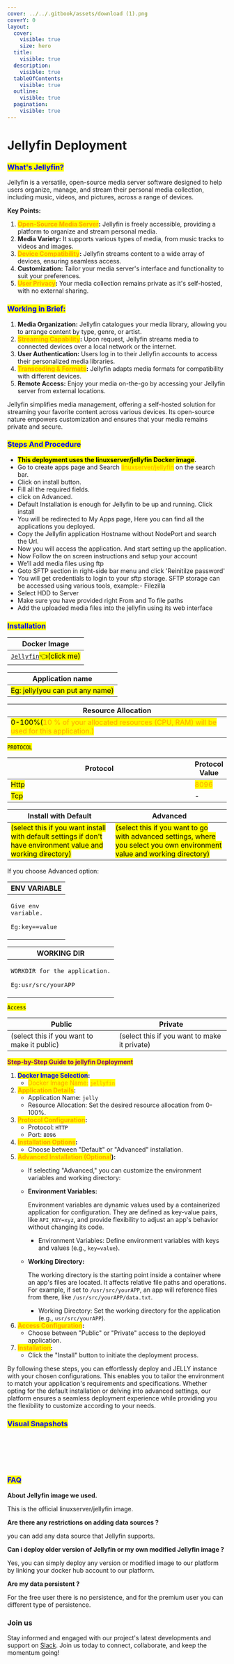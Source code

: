 ```yaml
---
cover: ../../.gitbook/assets/download (1).png
coverY: 0
layout:
  cover:
    visible: true
    size: hero
  title:
    visible: true
  description:
    visible: true
  tableOfContents:
    visible: true
  outline:
    visible: true
  pagination:
    visible: true
---
```


# Jellyfin Deployment

### <mark style="color:blue;">What's Jellyfin?</mark>

Jellyfin is a versatile, open-source media server software designed to help users organize, manage, and stream their personal media collection, including music, videos, and pictures, across a range of devices.

**Key Points:**

1. <mark style="color:orange;">**Open-Source Media Server**</mark>**:** Jellyfin is freely accessible, providing a platform to organize and stream personal media.
2. **Media Variety:** It supports various types of media, from music tracks to videos and images.
3. <mark style="color:orange;">**Device Compatibility**</mark>**:** Jellyfin streams content to a wide array of devices, ensuring seamless access.
4. **Customization:** Tailor your media server's interface and functionality to suit your preferences.
5. <mark style="color:orange;">**User Privacy**</mark>**:** Your media collection remains private as it's self-hosted, with no external sharing.

### <mark style="color:blue;">**Working in Brief:**</mark>

1. **Media Organization:** Jellyfin catalogues your media library, allowing you to arrange content by type, genre, or artist.
2. <mark style="color:orange;">**Streaming Capability**</mark>**:** Upon request, Jellyfin streams media to connected devices over a local network or the internet.
3. **User Authentication:** Users log in to their Jellyfin accounts to access their personalized media libraries.
4. <mark style="color:orange;">**Transcoding & Formats**</mark>**:** Jellyfin adapts media formats for compatibility with different devices.
5. **Remote Access:** Enjoy your media on-the-go by accessing your Jellyfin server from external locations.

Jellyfin simplifies media management, offering a self-hosted solution for streaming your favorite content across various devices. Its open-source nature empowers customization and ensures that your media remains private and secure.

### <mark style="color:blue;">Steps And Procedure</mark>

* &#x20;<mark style="background-color:yellow;">**This deployment uses the linuxserver/jellyfin Docker image**</mark>**.**
* &#x20;Go to create apps page and Search <mark style="color:orange;">linuxserver/jellyfin</mark> on the search bar.
* &#x20;Click on install button.
* &#x20;Fill all the required fields.
* click on Advanced.
* Default Installation is enough for Jellyfin to be up and running. Click install
* You will be redirected to My Apps page, Here you can find all the applications you deployed.
* &#x20;Copy the Jellyfin application Hostname without NodePort and search the Url.
* &#x20;Now you will access the application. And start setting up the application.
* &#x20;Now Follow the on screen instructions and setup your account
* &#x20;We’ll add media files using ftp
* &#x20;Goto SFTP section in right-side bar menu and click 'Reinitilze password'
* &#x20;You will get credentials to login to your sftp storage. SFTP storage can be accessed using various tools, example:- Filezilla
* Select HDD to Server
* &#x20;Make sure you have provided right From and To file paths
* &#x20;Add the uploaded media files into the jellyfin using its web interface

### <mark style="color:blue;">Installation</mark>

| Docker Image                                                                                                       |
| ------------------------------------------------------------------------------------------------------------------ |
| [`Jellyfin`](https://hub.docker.com/r/jellyfin/jellyfin)<mark style="background-color:yellow;">👈(click me)</mark> |

| Application name                                                              |
| ----------------------------------------------------------------------------- |
| <mark style="background-color:yellow;">Eg: jelly(you can put any name)</mark> |

| Resource Allocation                                                                                                                                                     |
| ----------------------------------------------------------------------------------------------------------------------------------------------------------------------- |
| <mark style="background-color:yellow;">0-100%(</mark><mark style="color:orange;">10 % of your allocated resources (CPU, RAM) will be used for this application.)</mark> |

<mark style="background-color:yellow;">`PROTOCOL`</mark>

<table><thead><tr><th width="417">Protocol</th><th>Protocol Value</th></tr></thead><tbody><tr><td><mark style="background-color:yellow;">Http</mark></td><td><mark style="color:orange;">8096</mark></td></tr><tr><td><mark style="background-color:yellow;">Tcp</mark></td><td>-</td></tr></tbody></table>

| Install with Default                                                                                                                                        | Advanced                                                                                                                                                               |
| ----------------------------------------------------------------------------------------------------------------------------------------------------------- | ---------------------------------------------------------------------------------------------------------------------------------------------------------------------- |
| <mark style="background-color:yellow;">(select this if you want install with default settings if don't have environment value and working directory)</mark> | <mark style="background-color:yellow;">(select this if you want to go with advanced settings, where you select you own environment value and working directory)</mark> |

If you choose Advanced option:

| ENV VARIABLE                                                            |
| ----------------------------------------------------------------------- |
| <p><code>Give env variable.</code></p><p><code>Eg:key==value</code></p> |

| WORKING DIR                                                                             |
| --------------------------------------------------------------------------------------- |
| <p><code>WORKDIR for the application.</code></p><p> <code>Eg:usr/src/yourAPP</code></p> |

<mark style="background-color:yellow;">`Access`</mark>

| Public                                      | Private                                      |
| ------------------------------------------- | -------------------------------------------- |
| (select this if you want to make it public) | (select this if you want to make it private) |

<mark style="color:purple;">**Step-by-Step Guide to jellyfin Deployment**</mark>

1. <mark style="color:blue;">**Docker Image Selection**</mark>**:**
   * <mark style="color:orange;">Docker Image Name:</mark> <mark style="color:orange;"></mark><mark style="color:orange;">`jellyfin`</mark>
2. <mark style="color:orange;">**Application Details**</mark>**:**
   * Application Name: `jelly`
   * Resource Allocation: Set the desired resource allocation from 0-100%.
3. <mark style="color:orange;">**Protocol Configuration**</mark>**:**
   * Protocol: `HTTP`
   * Port: `8096`
4. <mark style="color:orange;">**Installation Options**</mark>**:**
   * Choose between "Default" or "Advanced" installation.
5. <mark style="color:orange;">**Advanced Installation (Optional**</mark>**):**
   * If selecting "Advanced," you can customize the environment variables and working directory:
   *   **Environment Variables:**

       Environment variables are dynamic values used by a containerized application for configuration. They are defined as key-value pairs, like `API_KEY=xyz`, and provide flexibility to adjust an app's behavior without changing its code.

       * Environment Variables: Define environment variables with keys and values (e.g., `key=value`).
   *   **Working Directory:**

       The working directory is the starting point inside a container where an app's files are located. It affects relative file paths and operations. For example, if set to `/usr/src/yourAPP`, an app will reference files from there, like `/usr/src/yourAPP/data.txt`.

       * Working Directory: Set the working directory for the application (e.g., `usr/src/yourAPP`).
6. <mark style="color:orange;">**Access Configuration**</mark>**:**
   * Choose between "Public" or "Private" access to the deployed application.
7. <mark style="color:orange;">**Installation**</mark>**:**
   * Click the "Install" button to initiate the deployment process.

By following these steps, you can effortlessly deploy and JELLY instance with your chosen configurations. This enables you to tailor the environment to match your application's requirements and specifications. Whether opting for the default installation or delving into advanced settings, our platform ensures a seamless deployment experience while providing you the flexibility to customize according to your needs.

### <mark style="color:blue;">Visual Snapshots</mark>



<div>

<figure><img src="../../.gitbook/assets/Screenshot 2023-08-21 161711.png" alt=""><figcaption></figcaption></figure>

 

<figure><img src="../../.gitbook/assets/Screenshot 2023-08-21 161749.png" alt=""><figcaption></figcaption></figure>

 

<figure><img src="../../.gitbook/assets/Screenshot 2023-08-21 161854.png" alt=""><figcaption></figcaption></figure>

 

<figure><img src="../../.gitbook/assets/Screenshot 2023-08-21 161922.png" alt=""><figcaption></figcaption></figure>

 

<figure><img src="../../.gitbook/assets/Screenshot 2023-08-21 162015.png" alt=""><figcaption></figcaption></figure>

 

<figure><img src="../../.gitbook/assets/Screenshot 2023-08-21 162055.png" alt=""><figcaption></figcaption></figure>

</div>



### <mark style="color:blue;">FAQ</mark>

**About Jellyfin image we used.**

This is the official linuxserver/jellyfin image.

**Are there any restrictions on adding data sources ?**

you can add any data source that Jellyfin supports.

**Can i deploy older version of Jellyfin or my own modified Jellyfin image ?**

Yes, you can simply deploy any version or modified image to our platform by linking your docker hub account to our platform.

**Are my data persistent ?**

For the free user there is no persistence, and for the premium user you can different type of persistence.

### Join us

Stay informed and engaged with our project's latest developments and support on [Slack](https://app.slack.com/client/T04QS32JX6E/C04QKEWE146). Join us today to connect, collaborate, and keep the momentum going!&#x20;
